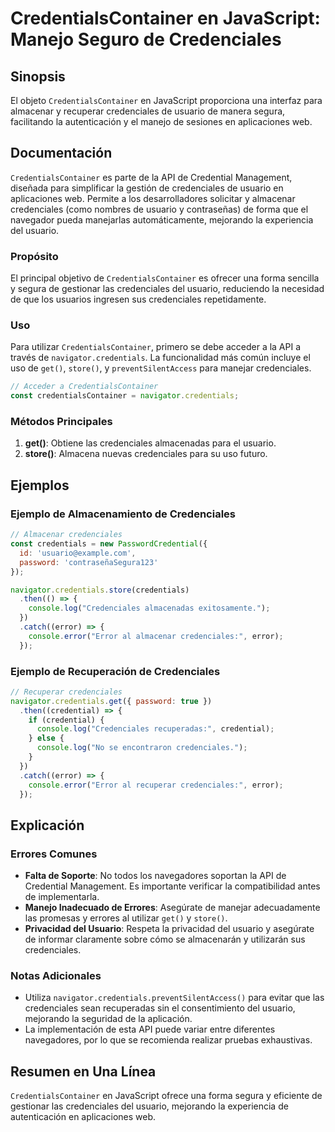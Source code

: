 <!--
Meta Description: # CredentialsContainer en JavaScript: Manejo Seguro de Credenciales ## Sinopsis El objeto `CredentialsContainer` en JavaScript proporciona una interfa...
Meta Keywords: credenciales, usuario, credentialscontainer, error, para
-->

# CredentialsContainer en JavaScript: Manejo Seguro de Credenciales

## Sinopsis
El objeto `CredentialsContainer` en JavaScript proporciona una interfaz para almacenar y recuperar credenciales de usuario de manera segura, facilitando la autenticación y el manejo de sesiones en aplicaciones web.

## Documentación
`CredentialsContainer` es parte de la API de Credential Management, diseñada para simplificar la gestión de credenciales de usuario en aplicaciones web. Permite a los desarrolladores solicitar y almacenar credenciales (como nombres de usuario y contraseñas) de forma que el navegador pueda manejarlas automáticamente, mejorando la experiencia del usuario.

### Propósito
El principal objetivo de `CredentialsContainer` es ofrecer una forma sencilla y segura de gestionar las credenciales del usuario, reduciendo la necesidad de que los usuarios ingresen sus credenciales repetidamente.

### Uso
Para utilizar `CredentialsContainer`, primero se debe acceder a la API a través de `navigator.credentials`. La funcionalidad más común incluye el uso de `get()`, `store()`, y `preventSilentAccess` para manejar credenciales.

```javascript
// Acceder a CredentialsContainer
const credentialsContainer = navigator.credentials;
```

### Métodos Principales
1. **get()**: Obtiene las credenciales almacenadas para el usuario.
2. **store()**: Almacena nuevas credenciales para su uso futuro.

## Ejemplos

### Ejemplo de Almacenamiento de Credenciales
```javascript
// Almacenar credenciales
const credentials = new PasswordCredential({
  id: 'usuario@example.com',
  password: 'contraseñaSegura123'
});

navigator.credentials.store(credentials)
  .then(() => {
    console.log("Credenciales almacenadas exitosamente.");
  })
  .catch((error) => {
    console.error("Error al almacenar credenciales:", error);
  });
```

### Ejemplo de Recuperación de Credenciales
```javascript
// Recuperar credenciales
navigator.credentials.get({ password: true })
  .then((credential) => {
    if (credential) {
      console.log("Credenciales recuperadas:", credential);
    } else {
      console.log("No se encontraron credenciales.");
    }
  })
  .catch((error) => {
    console.error("Error al recuperar credenciales:", error);
  });
```

## Explicación
### Errores Comunes
- **Falta de Soporte**: No todos los navegadores soportan la API de Credential Management. Es importante verificar la compatibilidad antes de implementarla.
- **Manejo Inadecuado de Errores**: Asegúrate de manejar adecuadamente las promesas y errores al utilizar `get()` y `store()`.
- **Privacidad del Usuario**: Respeta la privacidad del usuario y asegúrate de informar claramente sobre cómo se almacenarán y utilizarán sus credenciales.

### Notas Adicionales
- Utiliza `navigator.credentials.preventSilentAccess()` para evitar que las credenciales sean recuperadas sin el consentimiento del usuario, mejorando la seguridad de la aplicación.
- La implementación de esta API puede variar entre diferentes navegadores, por lo que se recomienda realizar pruebas exhaustivas.

## Resumen en Una Línea
`CredentialsContainer` en JavaScript ofrece una forma segura y eficiente de gestionar las credenciales del usuario, mejorando la experiencia de autenticación en aplicaciones web.